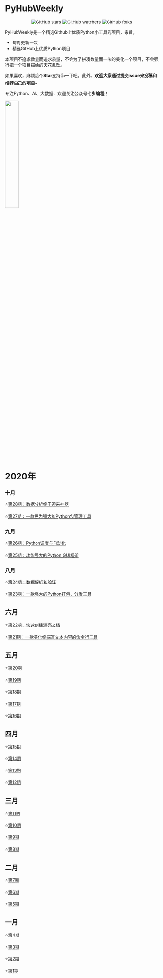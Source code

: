 <h1 align="left">PyHubWeekly</h1>
<p align="center">
    <img alt="GitHub stars" src="https://img.shields.io/github/stars/Jackpopc/PyHubWeekly?style=social">
    <img alt="GitHub watchers" src="https://img.shields.io/github/watchers/Jackpopc/PyHubWeekly?style=social">
    <img alt="GitHub forks" src="https://img.shields.io/github/forks/Jackpopc/PyHubWeekly?style=social">
</p>

PyHubWeekly是一个精选Github上优质Python小工具的项目，宗旨，

- 每周更新一次
- 精选GitHub上优质Python项目

本项目不追求数量而追求质量，不会为了拼凑数量而一味的美化一个项目，不会强行把一个项目描绘的天花乱坠。

如果喜欢，麻烦给个**Star**支持:thumbsup:一下吧。此外，**欢迎大家通过提交issue来投稿和推荐自己的项目**~

专注Python、AI、大数据，欢迎关注公众号**七步编程**！

<img src="https://gitee.com/sharetech_lee/blogimg/raw/master/imgs/image-20200821231810602.png" width="30%" height="30%">

# 2020年

### 十月

⭐️[第28期：数据分析终于迎来神器](./docs/28-pyhubweekly.md)

⭐️[第27期：一款更为强大的Python包管理工具](./docs/27-pyhubweekly.md)

### 九月

⭐️[第26期：Python调度与自动化](./docs/26-pyhubweekly.md)

⭐️[第25期：功能强大的Python GUI框架](./docs/25-pyhubweekly.md)

### 八月

⭐️[第24期：数据解析和验证](./docs/24-pyhubweekly.md)

⭐️[第23期：一款强大的Python打包、分发工具](./docs/23-pyhubweekly.md)

## 六月

⭐️[第22期：快速创建漂亮文档](./docs/22-pyhubweekly.md)

⭐️[第21期：一款美化终端富文本内容的命令行工具](./docs/21-pyhubweekly.md)

## 五月

⭐️[第20期](./docs/20-pyhubweekly.md)

⭐️[第19期](./docs/19-pyhubweekly.md)

⭐️[第18期](./docs/18-pyhubweekly.md)

⭐️[第17期](./docs/17-pyhubweekly.md)

⭐️[第16期](./docs/16-pyhubweekly.md)

## 四月

⭐️[第15期](./docs/15-pyhubweekly.md)

⭐️[第14期](./docs/14-pyhubweekly.md)

⭐️[第13期](./docs/13-pyhubweekly.md)

⭐️[第12期](./docs/12-pyhubweekly.md)

## 三月

⭐️[第11期](./docs/11-pyhubweekly.md)

⭐️[第10期](./docs/10-pyhubweekly.md)

⭐️[第9期](./docs/9-pyhubweekly.md)

⭐️[第8期](./docs/8-pyhubweekly.md)

## 二月

⭐️[第7期](./docs/7-pyhubweekly.md)

⭐️[第6期](./docs/6-pyhubweekly.md)

⭐️[第5期](./docs/5-pyhubweekly.md)

##  一月

⭐️[第4期](./docs/4-pyhubweekly.md)

⭐️[第3期](./docs/3-pyhubweekly.md)

⭐️[第2期](./docs/2-pyhubweekly.md)

⭐️[第1期](./docs/1-pyhubweekly.md)
